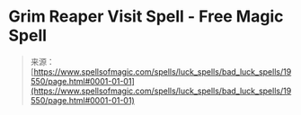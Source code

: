 <!--yml

category: 未分类

date: 2024-06-12 19:01:39

-->

# Grim Reaper Visit Spell - Free Magic Spell

> 来源：[https://www.spellsofmagic.com/spells/luck_spells/bad_luck_spells/19550/page.html#0001-01-01](https://www.spellsofmagic.com/spells/luck_spells/bad_luck_spells/19550/page.html#0001-01-01)
